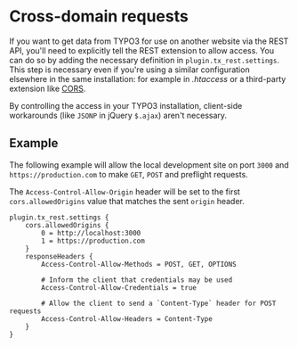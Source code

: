 Cross-domain requests
=====================

If you want to get data from TYPO3 for use on another website via the REST API, 
you'll need to explicitly tell the REST extension to allow access. You can do 
so by adding the necessary definition in `plugin.tx_rest.settings`. This step 
is necessary even if you're using a similar configuration elsewhere in the same 
installation: for example in *.htaccess* or a third-party extension like 
[CORS](https://typo3.org/extensions/repository/view/cors).

By controlling the access in your TYPO3 installation, client-side workarounds 
(like `JSONP` in jQuery `$.ajax`) aren't necessary.

Example
-------

The following example will allow the local development site on port `3000` and 
`https://production.com` to make `GET`, `POST` and preflight requests.

The `Access-Control-Allow-Origin` header will be set to the first 
`cors.allowedOrigins` value that matches the sent `origin` header.

```typo3_typoscript
plugin.tx_rest.settings {
    cors.allowedOrigins {
        0 = http://localhost:3000
        1 = https://production.com
    }
    responseHeaders {
        Access-Control-Allow-Methods = POST, GET, OPTIONS

        # Inform the client that credentials may be used
        Access-Control-Allow-Credentials = true

        # Allow the client to send a `Content-Type` header for POST requests 
        Access-Control-Allow-Headers = Content-Type
    }
}
```
